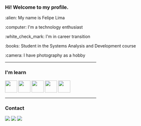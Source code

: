 ### Hi! Welcome to my profile.
<div>
    <p>:alien: My name is Felipe Lima</p>
    <p>:computer: I'm a technology enthusiast</p>
    <p>:white_check_mark: I'm in career transition</p>
    <p>:books: Student in the Systems Analysis and Development course</p>
    <p>:camera: I have photography as a hobby</p>
    
</div>
<hr WIDTH=60% height=5>
    
### I'm learn
<div>
    <a><img src="https://cdn.jsdelivr.net/gh/devicons/devicon/icons/html5/html5-original-wordmark.svg" width="40" height="40"/> </a>
    <a><img src="https://cdn.jsdelivr.net/gh/devicons/devicon/icons/css3/css3-original.svg" width="40" height="40"/> </a>
    <a><img src="https://cdn.jsdelivr.net/gh/devicons/devicon/icons/javascript/javascript-plain.svg" width="40" height="40"/> </a>
    <a><img src="https://cdn.jsdelivr.net/gh/devicons/devicon/icons/java/java-original-wordmark.svg" width="40" height="40"/> </a>
    <a><img src="https://cdn.jsdelivr.net/gh/devicons/devicon/icons/python/python-original-wordmark.svg" width="40" height="40"/> </a>
</div>

<hr WIDTH=60% height=5>
          
### Contact
<div>

<a href="https://instagram.com/https://www.instagram.com/felype8491photography/?hl=en" target="_blank"><img src="https://img.shields.io/badge/-Instagram-%23E4405F?style=for-the-badge&logo=instagram&logoColor=white" target="_blank"></a>
<a href="https://www.linkedin.com/in/https://www.linkedin.com/in/felipe-lima-1110a31b1/" target="_blank"><img src="https://img.shields.io/badge/-LinkedIn-%230077B5?style=for-the-badge&logo=linkedin&logoColor=white" target="_blank"></a>
<a href = "mailto:felype.edu@gmail.com"><img src="https://img.shields.io/badge/Gmail-D14836?style=for-the-badge&logo=gmail&logoColor=white" target="_blank"></a>
    
</div>
          
          
          

<!--
**felipelima8785/felipelima8785** is a ✨ _special_ ✨ repository because its `README.md` (this file) appears on your GitHub profile.

Here are some ideas to get you started:

- 🔭 I’m currently working on ...
- 🌱 I’m currently learning ...
- 👯 I’m looking to collaborate on ...
- 🤔 I’m looking for help with ...
- 💬 Ask me about ...
- 📫 How to reach me: ...
- 😄 Pronouns: ...
- ⚡ Fun fact: ...
-->

